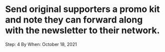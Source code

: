 # Send original supporters a promo kit and note they can forward along with the newsletter to their network.

Step: 4
By When: October 18, 2021